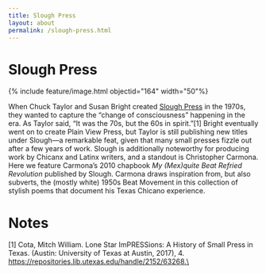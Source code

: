 ```yaml
---
title: Slough Press
layout: about
permalink: /slough-press.html
---
```

# Slough Press
{% include feature/image.html objectid="164" width="50"%}

When Chuck Taylor and Susan Bright created [Slough Press](https://www.sloughpressbooks.com/) in the 1970s, they wanted to capture the “change of consciousness” happening in the era. As Taylor said, “It was the 70s, but the 60s in spirit.”[1] Bright eventually went on to create Plain View Press, but Taylor is still publishing new titles under Slough—a remarkable feat, given that many small presses fizzle out after a few years of work. Slough is additionally noteworthy for producing work by Chicanx and Latinx writers, and a standout is Christopher Carmona. Here we feature Carmona’s 2010 chapbook _My (Mex)quite Beat Refried Revolution_ published by Slough. Carmona draws inspiration from, but also subverts, the (mostly white) 1950s Beat Movement in this collection of stylish poems that document his Texas Chicano experience.

# Notes
[1] Cota, Mitch William. Lone Star ImPRESSions: A History of Small Press in Texas. (Austin: University of Texas at Austin, 2017), 4. https://repositories.lib.utexas.edu/handle/2152/63268.\